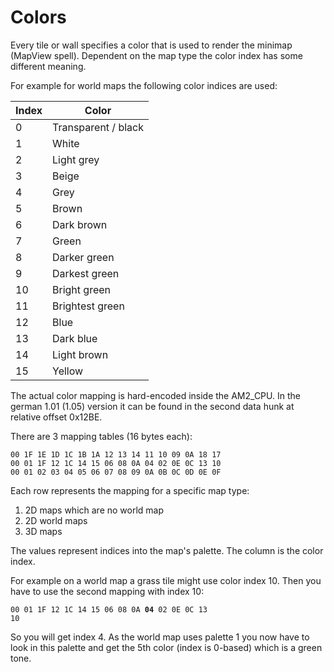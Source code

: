 # Colors

Every tile or wall specifies a color that is used to render the minimap (MapView spell). Dependent on the map type the color index has some different meaning.

For example for world maps the following color indices are used:

Index | Color
--- | ---
0 | Transparent / black
1 | White
2 | Light grey
3 | Beige
4 | Grey
5 | Brown
6 | Dark brown
7 | Green
8 | Darker green
9 | Darkest green
10 | Bright green
11 | Brightest green
12 | Blue
13 | Dark blue
14 | Light brown
15 | Yellow

The actual color mapping is hard-encoded inside the AM2_CPU. In the german 1.01 (1.05) version it can be found in the second data hunk at relative offset 0x12BE.

There are 3 mapping tables (16 bytes each):

```
00 1F 1E 1D 1C 1B 1A 12 13 14 11 10 09 0A 18 17
00 01 1F 12 1C 14 15 06 08 0A 04 02 0E 0C 13 10
00 01 02 03 04 05 06 07 08 09 0A 0B 0C 0D 0E 0F
```

Each row represents the mapping for a specific map type:
1. 2D maps which are no world map
2. 2D world maps
3. 3D maps

The values represent indices into the map's palette. The column is the color index.

For example on a world map a grass tile might use color index 10. Then you have to use the second mapping with index 10:

<code>00 01 1F 12 1C 14 15 06 08 0A **04** 02 0E 0C 13 10</code>

So you will get index 4. As the world map uses palette 1 you now have to look in this palette and get the 5th color (index is 0-based) which is a green tone.
